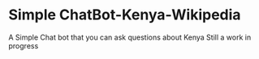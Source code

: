 # Simple ChatBot-Kenya-Wikipedia
A Simple Chat bot that you can ask questions about Kenya
Still a work in  progress
